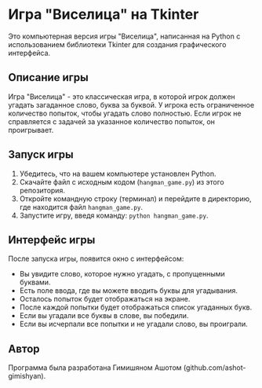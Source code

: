 # Игра "Виселица" на Tkinter

Это компьютерная версия игры "Виселица", написанная на Python с использованием библиотеки Tkinter для создания графического интерфейса.

## Описание игры

Игра "Виселица" - это классическая игра, в которой игрок должен угадать загаданное слово, буква за буквой. У игрока есть ограниченное количество попыток, чтобы угадать слово полностью. Если игрок не справляется с задачей за указанное количество попыток, он проигрывает.

## Запуск игры

1. Убедитесь, что на вашем компьютере установлен Python.
2. Скачайте файл с исходным кодом (`hangman_game.py`) из этого репозитория.
3. Откройте командную строку (терминал) и перейдите в директорию, где находится файл `hangman_game.py`.
4. Запустите игру, введя команду: `python hangman_game.py`.

## Интерфейс игры

После запуска игры, появится окно с интерфейсом:

- Вы увидите слово, которое нужно угадать, с пропущенными буквами.
- Есть поле ввода, где вы можете вводить буквы для угадывания.
- Осталось попыток будет отображаться на экране.
- После каждой попытки будет отображаться список угаданных букв.
- Если вы угадали все буквы в слове, вы победили.
- Если вы исчерпали все попытки и не угадали слово, вы проиграли.

## Автор

Программа была разработана Гимишяном Ашотом (github.com/ashot-gimishyan).
